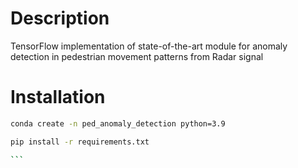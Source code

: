 # Description

TensorFlow implementation of state-of-the-art module for anomaly detection in pedestrian movement patterns from Radar signal

# Installation

```bash
conda create -n ped_anomaly_detection python=3.9
```

````bash
pip install -r requirements.txt

```

